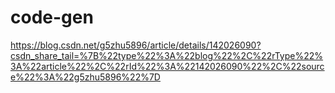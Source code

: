 # code-gen
https://blog.csdn.net/g5zhu5896/article/details/142026090?csdn_share_tail=%7B%22type%22%3A%22blog%22%2C%22rType%22%3A%22article%22%2C%22rId%22%3A%22142026090%22%2C%22source%22%3A%22g5zhu5896%22%7D
